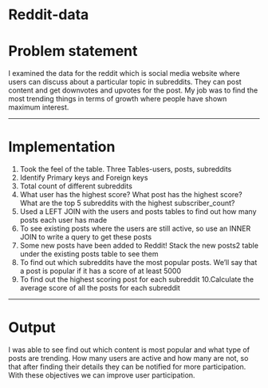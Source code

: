 # Reddit-data

# Problem statement

I examined the data for the reddit which is social media website where users can discuss about a particular topic in subreddits. They can post content and get downvotes and upvotes for the post. My job was to find the most trending things in terms of growth where people have shown maximum interest.

-----------
# Implementation

1. Took the feel of the table. Three Tables-users, posts, subreddits
2. Identify Primary keys and Foreign keys
3. Total count of different subreddits
4. What user has the highest score?
   What post has the highest score?
   What are the top 5 subreddits with the highest subscriber_count?
5. Used a LEFT JOIN with the users and posts tables to find out how many posts each user has made
6. To see existing posts where the users are still active, so use an INNER JOIN to write a query to get these posts
7. Some new posts have been added to Reddit!
   Stack the new posts2 table under the existing posts table to see them
8. To find out which subreddits have the most popular posts. We’ll say that a post is popular if it has a score of at least 5000
9. To find out the highest scoring post for each subreddit
10.Calculate the average score of all the posts for each subreddit

----------
# Output

I was able to see find out which content is most popular and what type of posts are trending. How many users are active and how many are not, so that after finding their details they can be notified for more participation. With these objectives we can improve user participation.










